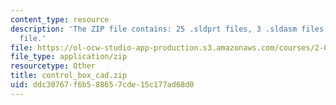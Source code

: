 ```yaml
---
content_type: resource
description: 'The ZIP file contains: 25 .sldprt files, 3 .sldasm files, and 1 .swj
  file.'
file: https://ol-ocw-studio-app-production.s3.amazonaws.com/courses/2-007-design-and-manufacturing-i-spring-2009/ddc30767f6b588657cde15c177ad68d0_control_box_cad.zip
file_type: application/zip
resourcetype: Other
title: control_box_cad.zip
uid: ddc30767-f6b5-8865-7cde-15c177ad68d0
---
```

